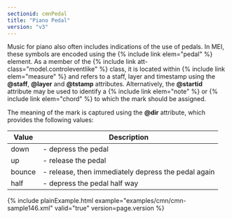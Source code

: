 ```yaml
---
sectionid: cmnPedal
title: "Piano Pedal"
version: "v3"
---
```


Music for piano also often includes indications of the use of pedals. In MEI, these
symbols are encoded using the {% include link elem="pedal" %} element. As a member of the
{% include link att-class="model.controleventlike" %} class, it is located within {% include link elem="measure" %} and refers to a staff, layer and timestamp using the
**@staff**, **@layer** and **@tstamp** attributes. Alternatively, the
**@startid** attribute may be used to identify a {% include link elem="note" %} or {% include link elem="chord" %} to which the mark should be assigned.

The meaning of the mark is captured using the **@dir** attribute, which provides
the following values:

<table class="table table-striped">
   <thead>
      <tr>
         <th>Value</th>
         <th>Description</th>
      </tr>
   </thead>
   <tbody>
      <tr>
         <td>down</td>
         <td> - depress the pedal</td>
      </tr>
      <tr>
         <td>up</td>
         <td> - release the pedal</td>
      </tr>
      <tr>
         <td>bounce</td>
         <td> - release, then immediately depress the pedal again</td>
      </tr>
      <tr>
         <td>half</td>
         <td> - depress the pedal half way</td>
      </tr>
   </tbody>
</table>{% include plainExample.html example="examples/cmn/cmn-sample146.xml" valid="true" version=page.version %}
